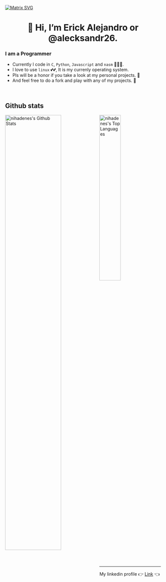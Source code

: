 [![Matrix SVG](https://raw.githubusercontent.com/rodrigograca31/rodrigograca31/master/matrix.svg)](https://www.youtube.com/watch?v=SDkAGkd4NLc) 
<h1 align="center"> 👋 Hi, I’m Erick Alejandro or @alecksandr26.</h1>

### I am a Programmer
- Currently I code in `C`, `Python`, `Javascript` and `nasm` :eyes::eyes::eyes:. 
- I love to use `linux` :two_hearts::two_hearts:, It is my currenly operating system. 
- Pls will be a honor if you take a look at my personal projects. :raised_hands:
- And feel free to do a fork and play with any of my projects. :runner: 

<br />

## Github stats
<img align="left" src="https://github-readme-stats.sumanth-talluri.vercel.app/api?username=alecksandr26&show_icons=true&count_private=true&theme=darcula" alt="nihadenes's Github Stats" width="60%">

<img src="https://github-readme-stats.vercel.app/api/top-langs/?username=alecksandr26&theme=darcula" width="37%" alt="nihadenes's Top Languages">

<hr />

My linkedin profile :point_right: [Link](https://www.linkedin.com/in/erick-alejandro-carrillo-lopez-988112219) :point_left:



<!---
      alecksandr26/alecksandr26 is a ✨ special ✨ repository because its `README.md` (this file) appears on your GitHub profile.
You can click the Preview link to take a look at your changes.
--->
